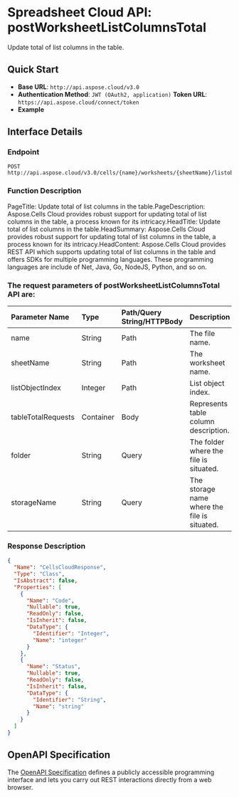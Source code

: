 # **Spreadsheet Cloud API: postWorksheetListColumnsTotal**

Update total of list columns in the table. 

## **Quick Start**

- **Base URL**: `http://api.aspose.cloud/v3.0`
- **Authentication Method**: `JWT (OAuth2, application)`  **Token URL**: `https://api.aspose.cloud/connect/token`
- **Example** 
<script src="https://gist.github.com/aspose-cells-cloud-gists/8a5b324fdf3e574dbd747c1a1e24b05d.js?file=Example30_PostWorksheetListColumnsTotal.cs"></script>

## **Interface Details**

### **Endpoint** 

```
POST http://api.aspose.cloud/v3.0/cells/{name}/worksheets/{sheetName}/listobjects/{listObjectIndex}/listcolumns/total
```

### **Function Description**
PageTitle: Update total of list columns in the table.PageDescription: Aspose.Cells Cloud provides robust support for updating total of list columns in the table, a process known for its intricacy.HeadTitle: Update total of list columns in the table.HeadSummary: Aspose.Cells Cloud provides robust support for updating total of list columns in the table, a process known for its intricacy.HeadContent: Aspose.Cells Cloud provides REST API which supports updating total of list columns in the table and offers SDKs for multiple programming languages. These programming languages are include of Net, Java, Go, NodeJS, Python, and so on.

### The request parameters of **postWorksheetListColumnsTotal** API are: 

| Parameter Name | Type | Path/Query String/HTTPBody | Description | 
| :- | :- | :- |:- | 
|name|String|Path|The file name.|
|sheetName|String|Path|The worksheet name.|
|listObjectIndex|Integer|Path|List object index.|
|tableTotalRequests|Container|Body|Represents table column description.|
|folder|String|Query|The folder where the file is situated.|
|storageName|String|Query|The storage name where the file is situated.|


### **Response Description**
```json
{
  "Name": "CellsCloudResponse",
  "Type": "Class",
  "IsAbstract": false,
  "Properties": [
    {
      "Name": "Code",
      "Nullable": true,
      "ReadOnly": false,
      "IsInherit": false,
      "DataType": {
        "Identifier": "Integer",
        "Name": "integer"
      }
    },
    {
      "Name": "Status",
      "Nullable": true,
      "ReadOnly": false,
      "IsInherit": false,
      "DataType": {
        "Identifier": "String",
        "Name": "string"
      }
    }
  ]
}
```

## OpenAPI Specification

The [OpenAPI Specification](https://reference.aspose.cloud/cells/#/ListObjectsController/PostWorksheetListColumnsTotal) defines a publicly accessible programming interface and lets you carry out REST interactions directly from a web browser.

